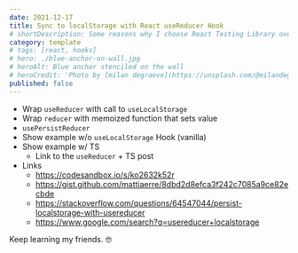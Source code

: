 ```yaml
---
date: 2021-12-17
title: Sync to localStorage with React useReducer Hook
# shortDescription: Some reasons why I choose React Testing Library over Enzyme for testing React components
category: template
# tags: [react, hooks]
# hero: ./blue-anchor-on-wall.jpg
# heroAlt: Blue anchor stenciled on the wall
# heroCredit: 'Photo by [milan degraeve](https://unsplash.com/@milandegraeve)'
published: false
---
```


- Wrap `useReducer` with call to `useLocalStorage`
- Wrap `reducer` with memoized function that sets value
- `usePersistReducer`
- Show example w/o `useLocalStorage` Hook (vanilla)
- Show example w/ TS
  - Link to the `useReducer` + TS post
- Links
  - https://codesandbox.io/s/ko2632k52r
  - https://gist.github.com/mattiaerre/8dbd2d8efca3f242c7085a9ce82ecbde
  - https://stackoverflow.com/questions/64547044/persist-localstorage-with-usereducer
  - https://www.google.com/search?q=usereducer+localstorage

Keep learning my friends. 🤓
